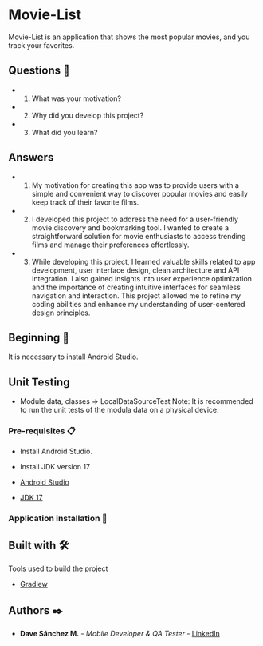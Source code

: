 # Movie-List

Movie-List is an application that shows the most popular movies, and you track your favorites.

## Questions 🤔

* 1) What was your motivation?
* 2) Why did you develop this project?
* 3) What did you learn?

## Answers

* 1) My motivation for creating this app was to provide users with a simple and convenient way to discover popular movies and easily keep track of their favorite films.
* 2) I developed this project to address the need for a user-friendly movie discovery and bookmarking tool. I wanted to create a straightforward solution for movie enthusiasts to access trending films and manage their preferences effortlessly.
* 3) While developing this project, I learned valuable skills related to app development, user interface design, clean architecture and API integration. I also gained insights into user experience optimization and the importance of creating intuitive interfaces for seamless navigation and interaction. This project allowed me to refine my coding abilities and enhance my understanding of user-centered design principles.

## Beginning 🚀

It is necessary to install Android Studio.

## Unit Testing

* Module data, classes => LocalDataSourceTest
Note: It is recommended to run the unit tests of the modula data on a physical device.

### Pre-requisites 📋

* Install Android Studio.
* Install JDK version 17

* [Android Studio](https://developer.android.com/studio) 
* [JDK 17](https://www.codejava.net/java-se/download-and-install-openjdk-17) 

### Application installation  🔧

## Built with 🛠️

Tools used to build the project

* [Gradlew](https://docs.gradle.org/current/userguide/gradle_wrapper.html) 

## Authors ✒️

* **Dave Sánchez M.** - *Mobile Developer & QA Tester* - [LinkedIn](https://www.linkedin.com/in/b-david-sánchez/)
